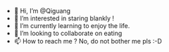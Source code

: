 - 👋 Hi, I’m @Qiguang
- 👀 I’m interested in staring blankly !
- 🌱 I’m currently learning to enjoy the life.
- 💞️ I’m looking to collaborate on eating
- 📫 How to reach me ? No, do not bother me pls :-D

<!---
Qiguang/Qiguang is a ✨ special ✨ repository because its `README.md` (this file) appears on your GitHub profile.
You can click the Preview link to take a look at your changes.
--->

